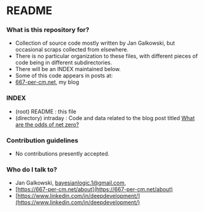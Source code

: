 # README #

### What is this repository for? ###

* Collection of source code mostly written by Jan Galkowski, but occasional scraps collected from elsewhere.
* There is no particular organization to these files, with different pieces of code being in different subdirectories.
* There will be an INDEX maintained below.
* Some of this code appears in posts at:
* [667-per-cm.net](https://667-per-cm.net), my blog

### INDEX ###

* (root) README : this file
* (directory) intraday : Code and data related to the blog post titled [What are the odds of net zero?]()

### Contribution guidelines ###

* No contributions presently accepted.

### Who do I talk to? ###

* Jan Galkowski, bayesianlogic.1@gmail.com, 
* [https://667-per-cm.net/about](https://667-per-cm.net/about)
* [https://www.linkedin.com/in/deepdevelopment/](https://www.linkedin.com/in/deepdevelopment/)

